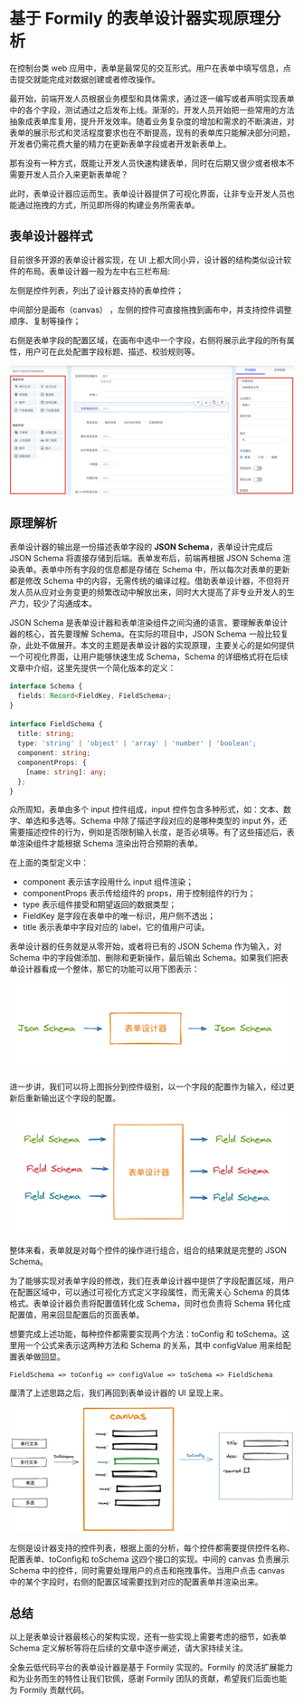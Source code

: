 # 基于 Formily 的表单设计器实现原理分析

在控制台类 web 应用中，表单是最常见的交互形式。用户在表单中填写信息，点击提交就能完成对数据创建或者修改操作。

最开始，前端开发人员根据业务模型和具体需求，通过逐一编写或者声明实现表单中的各个字段，测试通过之后发布上线。渐渐的，开发人员开始把一些常用的方法抽象成表单库复用，提升开发效率。随着业务复杂度的增加和需求的不断演进，对表单的展示形式和灵活程度要求也在不断提高，现有的表单库只能解决部分问题，开发者仍需花费大量的精力在更新表单字段或者开发新表单上。

那有没有一种方式，既能让开发人员快速构建表单，同时在后期又很少或者根本不需要开发人员介入来更新表单呢？

此时，表单设计器应运而生。表单设计器提供了可视化界面，让非专业开发人员也能通过拖拽的方式，所见即所得的构建业务所需表单。

## 表单设计器样式

目前很多开源的表单设计器实现，在 UI 上都大同小异，设计器的结构类似设计软件的布局。表单设计器一般为左中右三栏布局:

左侧是控件列表，列出了设计器支持的表单控件；

中间部分是画布（canvas） ，左侧的控件可直接拖拽到画布中，并支持控件调整顺序、复制等操作；

右侧是表单字段的配置区域，在画布中选中一个字段，右侧将展示此字段的所有属性，用户可在此处配置字段标题、描述、校验规则等。

![how-form-engin-looks-like](../assets/how-form-engin-looks-like.png)

## 原理解析

表单设计器的输出是一份描述表单字段的 **JSON Schema**，表单设计完成后 JSON Schema 将直接存储到后端。表单发布后，前端再根据 JSON Schema 渲染表单。表单中所有字段的信息都是存储在 Schema 中，所以每次对表单的更新都是修改 Schema 中的内容，无需传统的编译过程。借助表单设计器，不但将开发人员从应对业务变更的频繁改动中解放出来，同时大大提高了非专业开发人的生产力，较少了沟通成本。

JSON Schema 是表单设计器和表单渲染组件之间沟通的语言。要理解表单设计器的核心，首先要理解 Schema。在实际的项目中，JSON Schema 一般比较复杂，此处不做展开。本文的主题是表单设计器的实现原理，主要关心的是如何提供一个可视化界面，让用户能够快速生成 Schema，Schema 的详细格式将在后续文章中介绍，这里先提供一个简化版本的定义：

```typescript
interface Schema {
  fields: Record<FieldKey, FieldSchema>;
}

interface FieldSchema {
  title: string;
  type: 'string' | 'object' | 'array' | 'number' | 'boolean';
  component: string;
  componentProps: {
    [name: string]: any;
  };
}
```

众所周知，表单由多个 input 控件组成，input 控件包含多种形式，如：文本、数字、单选和多选等。Schema 中除了描述字段对应的是哪种类型的 input 外，还需要描述控件的行为，例如是否限制输入长度，是否必填等。有了这些描述后，表单渲染组件才能根据 Schema 渲染出符合预期的表单。

在上面的类型定义中：

- component 表示该字段用什么 input 组件渲染；
- componentProps 表示传给组件的 props，用于控制组件的行为；
- type 表示组件接受和期望返回的数据类型；
- FieldKey 是字段在表单中的唯一标识，用户侧不透出；
- title 表示表单中字段对应的 label，它的值用户可读。

表单设计器的任务就是从零开始，或者将已有的 JSON Schema 作为输入，对 Schema 中的字段做添加、删除和更新操作，最后输出 Schema。如果我们把表单设计器看成一个整体，那它的功能可以用下图表示：

![form-engin-input-output](../assets/form-engin-input-output.png)

进一步讲，我们可以将上图拆分到控件级别，以一个字段的配置作为输入，经过更新后重新输出这个字段的配置。

![form-engin-input-output-detail](../assets/form-engin-input-output-detail.png)

整体来看，表单就是对每个控件的操作进行组合，组合的结果就是完整的 JSON Schema。

为了能够实现对表单字段的修改，我们在表单设计器中提供了字段配置区域，用户在配置区域中，可以通过可视化方式定义字段属性，而无需关心 Schema 的具体格式。表单设计器负责将配置值转化成 Schema，同时也负责将 Schema 转化成配置值，用来回显配置后的页面表单。

想要完成上述功能，每种控件都需要实现两个方法：toConfig 和 toSchema。这里用一个公式来表示这两种方法和 Schema 的关系，其中 configValue 用来给配置表单做回显。

```text
FieldSchema => toConfig => configValue => toSchema => FieldSchema
```

厘清了上述思路之后，我们再回到表单设计器的 UI 呈现上来。

![form-engin-input-output-detail](../assets/form-engin-input-output-detail2.png)

左侧是设计器支持的控件列表，根据上面的分析，每个控件都需要提供控件名称、配置表单、toConfig和 toSchema 这四个接口的实现。中间的 canvas 负责展示 Schema 中的控件，同时需要处理用户的点击和拖拽事件。当用户点击 canvas 中的某个字段时，右侧的配置区域需要找到对应的配置表单并渲染出来。

## 总结

以上是表单设计器最核心的架构实现，还有一些实现上需要考虑的细节，如表单 Schema 定义解析等将在后续的文章中逐步阐述，请大家持续关注。

全象云低代码平台的表单设计器是基于 Formily 实现的。Formily 的灵活扩展能力和为业务而生的特性让我们钦佩，感谢 Formily 团队的贡献，希望我们后面也能为 Formily 贡献代码。
